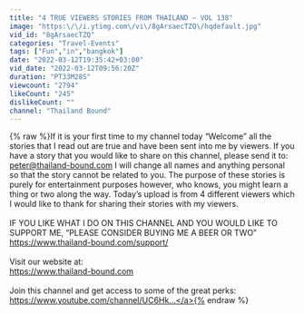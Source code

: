 ```yaml
---
title: "4 TRUE VIEWERS STORIES FROM THAILAND – VOL 138"
image: "https:\/\/i.ytimg.com\/vi\/8gArsaecTZQ\/hqdefault.jpg"
vid_id: "8gArsaecTZQ"
categories: "Travel-Events"
tags: ["Fun","in","bangkok"]
date: "2022-03-12T19:35:42+03:00"
vid_date: "2022-03-12T09:56:20Z"
duration: "PT33M28S"
viewcount: "2794"
likeCount: "245"
dislikeCount: ""
channel: "Thailand Bound"
---
```

{% raw %}If it is your first time to my channel today “Welcome” all the stories that I read out are true and have been sent into me by viewers. If you have a story that you would like to share on this channel, please send it to: peter@thailand-bound.com I will change all names and anything personal so that the story cannot be related to you. The purpose of these stories is purely for entertainment purposes however, who knows, you might learn a thing or two along the way.  Today’s upload is from 4 different viewers which I would like to thank for sharing their stories with my viewers.<br /><br />IF YOU LIKE WHAT I DO ON THIS CHANNEL AND YOU WOULD LIKE TO SUPPORT ME, “PLEASE CONSIDER BUYING ME A BEER OR TWO” <br /><a rel="nofollow" target="blank" href="https://www.thailand-bound.com/support/">https://www.thailand-bound.com/support/</a><br /><br />Visit our website at: <br /><a rel="nofollow" target="blank" href="https://www.thailand-bound.com">https://www.thailand-bound.com</a><br /><br />Join this channel and get access to some of the great perks: <a rel="nofollow" target="blank" href="https://www.youtube.com/channel/UC6Hk...">https://www.youtube.com/channel/UC6Hk...</a>{% endraw %}
